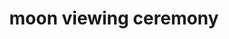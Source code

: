 ---
layout: activities
title: moon viewing ceremony
emoji: moon_viewing_ceremony
permalink: 🎑.html
---